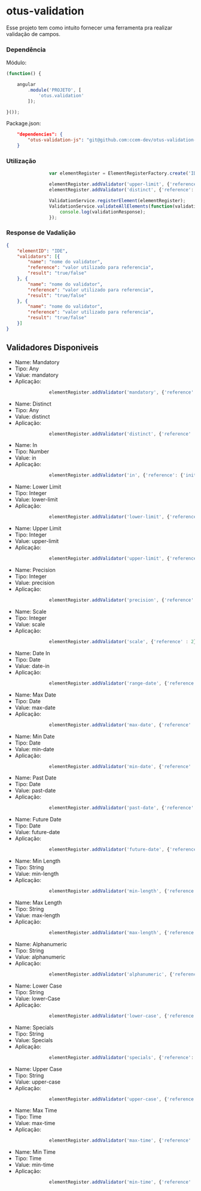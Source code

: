 # otus-validation

Esse projeto tem como intuito fornecer uma ferramenta pra realizar validação de campos.

### Dependência

Módulo:
```javascript
(function() {

    angular
        .module('PROJETO', [
            'otus.validation'
        ]);

}());
```

Package.json:
```json
    "dependencies": {
        "otus-validation-js": "git@github.com:ccem-dev/otus-validation-js.git#dev"
    }
```

### Utilização

```javascript
                var elementRegister = ElementRegisterFactory.create('IDENTIFICADOR', answerReference);

                elementRegister.addValidator('upper-limit', {'reference': 10});
                elementRegister.addValidator('distinct', {'reference': 10});

                ValidationService.registerElement(elementRegister);
                ValidationService.validateAllElements(function(validationResponse){
                    console.log(validationResponse);
                });

```

### Response de Vadalição

```json
{
    "elementID": "IDE",
    "validators": [{
        "name": "nome do validator",
        "reference": "valor utilizado para referencia",
        "result": "true/false"
    }, {
        "name": "nome do validator",
        "reference": "valor utilizado para referencia",
        "result": "true/false"
    }, {
        "name": "nome do validator",
        "reference": "valor utilizado para referencia",
        "result": "true/false"
    }]
}
```

## Validadores Disponiveis

* Name: Mandatory
* Tipo: Any
* Value: mandatory
* Aplicação:
```javascript
                elementRegister.addValidator('mandatory', {'reference': true});
```

* Name: Distinct
* Tipo: Any
* Value: distinct
* Aplicação:
```javascript
                elementRegister.addValidator('distinct', {'reference' : 10});
```
* Name: In
* Tipo: Number
* Value: in
* Aplicação:
```javascript
                elementRegister.addValidator('in', {'reference': {'initial' : 1, 'end' : 10}});
```

* Name: Lower Limit
* Tipo: Integer
* Value: lower-limit
* Aplicação:
```javascript
                elementRegister.addValidator('lower-limit', {'reference' : 5});
```

* Name: Upper Limit
* Tipo: Integer
* Value: upper-limit
* Aplicação:
```javascript
                elementRegister.addValidator('upper-limit', {'reference' : 100});
```

* Name: Precision
* Tipo: Integer
* Value: precision
* Aplicação:
```javascript
                elementRegister.addValidator('precision', {'reference' : 3});
```

* Name: Scale
* Tipo: Integer
* Value: scale
* Aplicação:
```javascript
                elementRegister.addValidator('scale', {'reference' : 2});
```

* Name: Date In
* Tipo: Date
* Value: date-in
* Aplicação:
```javascript
                elementRegister.addValidator('range-date', {'reference:{'initial' : new Date(2016,1,1), 'end' : new Date(2017,1,1)}});
```

* Name: Max Date
* Tipo: Date
* Value: max-date
* Aplicação:
```javascript
                elementRegister.addValidator('max-date', {'reference' : new Date(2017,1,1)});
```

* Name: Min Date
* Tipo: Date
* Value: min-date
* Aplicação:
```javascript
                elementRegister.addValidator('min-date', {'reference' : new Date(2016,1,1)});
```

* Name: Past Date
* Tipo: Date
* Value: past-date
* Aplicação:
```javascript
                elementRegister.addValidator('past-date', {'reference': true});
```

* Name: Future Date
* Tipo: Date
* Value: future-date
* Aplicação:
```javascript
                elementRegister.addValidator('future-date', {'reference': true});
```

* Name: Min Length
* Tipo: String
* Value: min-length
* Aplicação:
```javascript
                elementRegister.addValidator('min-length', {'reference' : 1});
```

* Name: Max Length
* Tipo: String
* Value: max-length
* Aplicação:
```javascript
                elementRegister.addValidator('max-length', {'reference' : 150});
```

* Name: Alphanumeric
* Tipo: String
* Value: alphanumeric
* Aplicação:
```javascript
                elementRegister.addValidator('alphanumeric', {'reference': true});
```

* Name: Lower Case
* Tipo: String
* Value: lower-Case
* Aplicação:
```javascript
                elementRegister.addValidator('lower-case', {'reference': true});
```

* Name: Specials
* Tipo: String
* Value: Specials
* Aplicação:
```javascript
                elementRegister.addValidator('specials', {'reference': true});
```

* Name: Upper Case
* Tipo: String
* Value: upper-case
* Aplicação:
```javascript
                elementRegister.addValidator('upper-case', {'reference': true});
```

* Name: Max Time
* Tipo: Time
* Value: max-time
* Aplicação:
```javascript
                elementRegister.addValidator('max-time', {'reference' : '22:00'});
```

* Name: Min Time
* Tipo: Time
* Value: min-time
* Aplicação:
```javascript
                elementRegister.addValidator('min-time', {'reference' : '06:00'});
```
